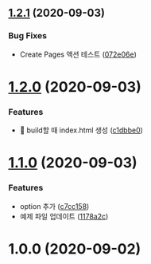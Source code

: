 ## [1.2.1](https://github.com/divlook/ticketing/compare/v1.2.0...v1.2.1) (2020-09-03)


### Bug Fixes

* Create Pages 액션 테스트 ([072e06e](https://github.com/divlook/ticketing/commit/072e06ef690e69828b8a3dcc125904d7f27a67d1))



# [1.2.0](https://github.com/divlook/ticketing/compare/v1.1.0...v1.2.0) (2020-09-03)


### Features

* :rocket: build할 때 index.html 생성 ([c1dbbe0](https://github.com/divlook/ticketing/commit/c1dbbe0d6acfcddcbdaeb36849ac72c76db6d51e))



# [1.1.0](https://github.com/divlook/ticketing/compare/v1.0.0...v1.1.0) (2020-09-03)


### Features

* option 추가 ([c7cc158](https://github.com/divlook/ticketing/commit/c7cc1584256f2900211f0952c9d60f635b6fc591))
* 예제 파일 업데이트 ([1178a2c](https://github.com/divlook/ticketing/commit/1178a2cfa485f5c862b8e5ed4a1a97909a0e40ea))



# 1.0.0 (2020-09-02)




